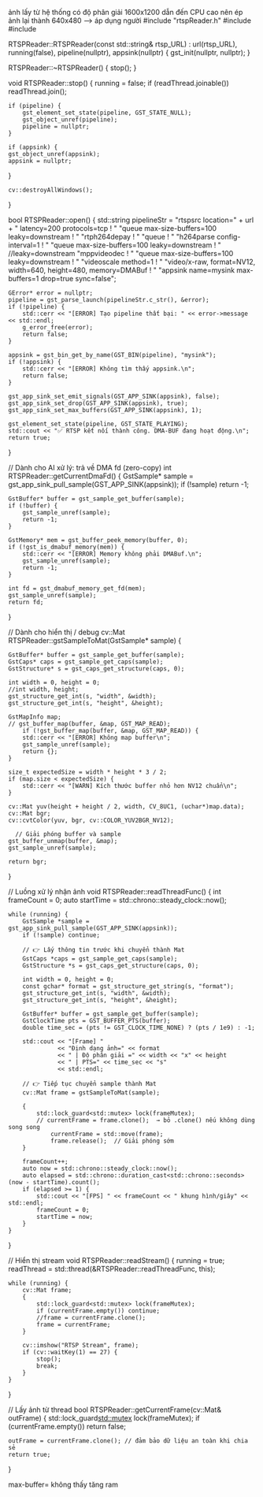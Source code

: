 <!-- <!-- ===GHI CHÚ===
Cài gstreamer libav (để có avdec_h264)
Chạy lệnh sau để cài plugin giải mã phần mềm:

sudo apt update
sudo apt install gstreamer1.0-libav

===TIẾN TRÌNH===
Bước 1. Khởi tạo camera (RTSPReader)
        Khởi tạo mô hình yolov8.rknn (Yolo8InitModel) 
Bước 2. Preprocess
    Mục tiêu: 
        Lấy hình từ RTSPReader
        Resize ảnh về kích thước đầu vào model (ví dụ 640x640)
        Chuyển màu BGR ➝ RGB
        (Tùy do_preprocess): Normalize và hoán vị HWC → CHW
 -->


ảnh lấy từ hệ thống có độ phân giải 1600x1200 dẫn đến CPU cao nên ép ảnh lại thành 640x480 --> áp dụng người
#include "rtspReader.h"
#include <iostream>
#include <chrono>

RTSPReader::RTSPReader(const std::string& rtsp_URL)
    : url(rtsp_URL), running(false), pipeline(nullptr), appsink(nullptr) {
    gst_init(nullptr, nullptr);
}

RTSPReader::~RTSPReader() {
    stop();
}

void RTSPReader::stop() {
    running = false;
    if (readThread.joinable()) readThread.join();

    if (pipeline) {
        gst_element_set_state(pipeline, GST_STATE_NULL);
        gst_object_unref(pipeline);
        pipeline = nullptr;
    }

    if (appsink) {
    gst_object_unref(appsink);
    appsink = nullptr;
}

    cv::destroyAllWindows();
}

bool RTSPReader::open() {
    std::string pipelineStr =
        "rtspsrc location=" + url + " latency=200 protocols=tcp ! "
        "queue max-size-buffers=100 leaky=downstream ! " 
        "rtph264depay ! " 
        "queue ! " 
        "h264parse config-interval=1 ! "
        "queue max-size-buffers=100 leaky=downstream ! " //leaky=downstream
        "mppvideodec ! "
        "queue max-size-buffers=100 leaky=downstream ! "
        "videoscale method=1 ! " 
        "video/x-raw, format=NV12, width=640, height=480, memory=DMABuf ! "
        "appsink name=mysink max-buffers=1 drop=true sync=false";

    GError* error = nullptr;
    pipeline = gst_parse_launch(pipelineStr.c_str(), &error);
    if (!pipeline) {
        std::cerr << "[ERROR] Tạo pipeline thất bại: " << error->message << std::endl;
        g_error_free(error);
        return false;
    }

    appsink = gst_bin_get_by_name(GST_BIN(pipeline), "mysink");
    if (!appsink) {
        std::cerr << "[ERROR] Không tìm thấy appsink.\n";
        return false;
    }

    gst_app_sink_set_emit_signals(GST_APP_SINK(appsink), false);
    gst_app_sink_set_drop(GST_APP_SINK(appsink), true);
    gst_app_sink_set_max_buffers(GST_APP_SINK(appsink), 1);

    gst_element_set_state(pipeline, GST_STATE_PLAYING);
    std::cout << "✅ RTSP kết nối thành công. DMA-BUF đang hoạt động.\n";
    return true;
}

// Dành cho AI xử lý: trả về DMA fd (zero-copy)
int RTSPReader::getCurrentDmaFd() {
    GstSample* sample = gst_app_sink_pull_sample(GST_APP_SINK(appsink));
    if (!sample) return -1;

    GstBuffer* buffer = gst_sample_get_buffer(sample);
    if (!buffer) {
        gst_sample_unref(sample);
        return -1;
    }

    GstMemory* mem = gst_buffer_peek_memory(buffer, 0);
    if (!gst_is_dmabuf_memory(mem)) {
        std::cerr << "[ERROR] Memory không phải DMABuf.\n";
        gst_sample_unref(sample);
        return -1;
    }

    int fd = gst_dmabuf_memory_get_fd(mem);
    gst_sample_unref(sample);
    return fd;
}

// Dành cho hiển thị / debug
cv::Mat RTSPReader::gstSampleToMat(GstSample* sample) {

    GstBuffer* buffer = gst_sample_get_buffer(sample);
    GstCaps* caps = gst_sample_get_caps(sample);
    GstStructure* s = gst_caps_get_structure(caps, 0);

    int width = 0, height = 0;
    //int width, height;
    gst_structure_get_int(s, "width", &width);
    gst_structure_get_int(s, "height", &height);

    GstMapInfo map;
    // gst_buffer_map(buffer, &map, GST_MAP_READ);
        if (!gst_buffer_map(buffer, &map, GST_MAP_READ)) {
        std::cerr << "[ERROR] Không map buffer\n";
        gst_sample_unref(sample);
        return {};
    }

    size_t expectedSize = width * height * 3 / 2;
    if (map.size < expectedSize) {
        std::cerr << "[WARN] Kích thước buffer nhỏ hơn NV12 chuẩn\n";
    }

    cv::Mat yuv(height + height / 2, width, CV_8UC1, (uchar*)map.data);
    cv::Mat bgr;
    cv::cvtColor(yuv, bgr, cv::COLOR_YUV2BGR_NV12);

      // Giải phóng buffer và sample
    gst_buffer_unmap(buffer, &map);
    gst_sample_unref(sample);

    return bgr;
}

// Luồng xử lý nhận ảnh
void RTSPReader::readThreadFunc() {
    int frameCount = 0;
    auto startTime = std::chrono::steady_clock::now();

    while (running) {
        GstSample *sample = gst_app_sink_pull_sample(GST_APP_SINK(appsink));
        if (!sample) continue;

        // 👉 Lấy thông tin trước khi chuyển thành Mat
        GstCaps *caps = gst_sample_get_caps(sample);
        GstStructure *s = gst_caps_get_structure(caps, 0);

        int width = 0, height = 0;
        const gchar* format = gst_structure_get_string(s, "format");
        gst_structure_get_int(s, "width", &width);
        gst_structure_get_int(s, "height", &height);

        GstBuffer* buffer = gst_sample_get_buffer(sample);
        GstClockTime pts = GST_BUFFER_PTS(buffer);
        double time_sec = (pts != GST_CLOCK_TIME_NONE) ? (pts / 1e9) : -1;

        std::cout << "[Frame] " 
                  << "Định dạng ảnh=" << format 
                  << " | Độ phân giải =" << width << "x" << height
                  << " | PTS=" << time_sec << "s"
                  << std::endl;

        // 👉 Tiếp tục chuyển sample thành Mat
        cv::Mat frame = gstSampleToMat(sample);

        {
            std::lock_guard<std::mutex> lock(frameMutex);
            // currentFrame = frame.clone();  → bỏ .clone() nếu không dùng song song
                currentFrame = std::move(frame);
                frame.release();  // Giải phóng sớm
        }

        frameCount++;
        auto now = std::chrono::steady_clock::now();
        auto elapsed = std::chrono::duration_cast<std::chrono::seconds>(now - startTime).count();
        if (elapsed >= 1) {
            std::cout << "[FPS] " << frameCount << " khung hình/giây" << std::endl;
            frameCount = 0;
            startTime = now;
        }
    }
}

// Hiển thị stream
void RTSPReader::readStream() {
    running = true;
    readThread = std::thread(&RTSPReader::readThreadFunc, this);

    while (running) {
        cv::Mat frame;
        {
            std::lock_guard<std::mutex> lock(frameMutex);
            if (currentFrame.empty()) continue;
            //frame = currentFrame.clone();
            frame = currentFrame;
        }

        cv::imshow("RTSP Stream", frame);
        if (cv::waitKey(1) == 27) {
            stop();
            break;
        }
    }
}

// Lấy ảnh từ thread
bool RTSPReader::getCurrentFrame(cv::Mat& outFrame) {
    std::lock_guard<std::mutex> lock(frameMutex);
    if (currentFrame.empty()) return false;

    outFrame = currentFrame.clone(); // đảm bảo dữ liệu an toàn khi chia sẻ
    return true;
}

max-buffer= không thấy tăng ram
